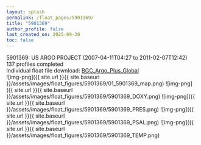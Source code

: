 ```yaml
---
layout: splash
permalink: /float_pages/5901369/
title: "5901369"
author_profile: false
last_created_on: 2025-09-30
toc: false
---
```

 
5901369: US ARGO PROJECT (2007-04-11T04:27 to 2011-02-07T12:42)\
137 profiles completed\
Individual float file download: [BGC_Argo_Plus_Global](https://ftp.soest.hawaii.edu/bgc_argo_plus/Individual_Floats/outliers_removed/5901369_Sprof_processed.nc)\
![img-png]({{ site.url }}{{ site.baseurl }}/assets/images/float_figures/5901369/01_5901369_map.png)
![img-png]({{ site.url }}{{ site.baseurl }}/assets/images/float_figures/5901369/5901369_DOXY.png)
![img-png]({{ site.url }}{{ site.baseurl }}/assets/images/float_figures/5901369/5901369_PRES.png)
![img-png]({{ site.url }}{{ site.baseurl }}/assets/images/float_figures/5901369/5901369_PSAL.png)
![img-png]({{ site.url }}{{ site.baseurl }}/assets/images/float_figures/5901369/5901369_TEMP.png)
